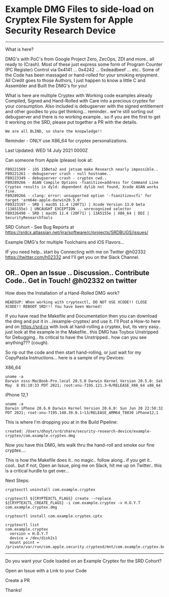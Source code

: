# Example DMG Files to side-load on Cryptex File System for Apple Security Research Device
-----------
What is here?

DMG's with PoC's from Google Project Zero, ZecOps, ZDI and more.. all ready to (Crash). Most of these just express some form of Program Counter (PC Register) Control via 0x4141 ... 0x4242 ... 0xdeadbeef ... etc.. Some of the Code has been massaged or hand-rolled for your smoking enjoyment. All Credit goes to those Authors, I just happen to know a little C and Assembler and Built the DMG's for you!


What is here are multiple Cryptex with Working code examples already Compiled, Signed and Hand-Rolled with Care into a precious cryptex for your consumption. Also included is debugserver with the signed entitlement and other goodies to you get thinking... reminder.. we're still sorting out debugserver and there is no working example.. so if you are the first to get it working on the SRD, please put together a PR with the details. 

```
We are all BLIND, so share the knopwledge!! 
```
Reminder - ONLY use X86_64 for cryptex personalizations.

Last Updated: WED 14 July 2021 0000Z

Can someone from Apple (please) look at:
```
FB9221569 - iOS 15Beta2 and jetsam make Research nearly impossible..  
FB9221261 - debugserver crash - null hostname.. 
FB9223349 - debugserver crash - cryptex cwd.. 
FB9289266 - ASAN Compile Options -fsanitize=address for Command Line Cryptex results in dyld: dependent dylib not found, Xcode ASAN works fine.
FB9289266 - clang: error: unsupported option '-fsanitize=cfi' for target 'arm64e-apple-darwin20.5.0' 
FB9323197 - SRD | macOS 11.4 (20F71) | Xcode Version 13.0 beta (13A5155e) | UNCAUGHT EXCEPTION .. unrecognized selector
FB9326490 - SRD | macOS 11.4 (20F71) | 13A5155e | X86_64 | DDI | SecurityResearchTools
```
SRD Cohort - See Bug Reports at https://srdcx.atlassian.net/jira/software/c/projects/SRDBUGS/issues/

Example DMG's for multiple Toolchains and iOS Flavors... 

IF you need help.. start by Connecting with me on Twitter @h02332 https://twitter.com/h02332 and I'll get you on the Slack Channel.

OR.. Open an Issue .. Discussion.. Contribute Code.. Get in Touch! @h02332 on twitter
-------------
How does the Installation of a Hand-Rolled DMG work?
```
HEADSUP: When working with cryptexctl, DO NOT USE XCODE!! CLOSE XCODE!! REBOOT SRD!!! You have been Warned! 
```

If you have read the Makefile and Documentation then you can download the dmg and put it in ../example-cryptex/ and use it. I'll Post a How-to here and on https://srd.cx with look at hand-rolling a cryptex, but, its very easy.. just look at the example in the Makefile.. this DMG has Toybox Unstripped for Debugging.. Its critical to have the Unstripped.. how can you see anything??? (cough).

So rip out the code and then start hand-rolling, or just wait for my CopyPasta Instructions... here is a sample of my Devices:

X86_64
```
uname -a
Darwin xsss-MacBook-Pro.local 20.5.0 Darwin Kernel Version 20.5.0: Sat May  8 05:10:33 PDT 2021; root:xnu-7195.121.3~9/RELEASE_X86_64 x86_64
```
iPhone 12,1
```
uname -a
Darwin iPhone 20.6.0 Darwin Kernel Version 20.6.0: Sun Jun 20 22:50:32 PDT 2021; root:xnu-7195.140.39.0.1~13/RELEASE_ARM64_T8030 iPhone12,1
```
This is where I'm dropping you at in the Build Pipeline:
```
created: /Users/dhoyt/srd/share/security-research-device/example-cryptex/com.example.cryptex.dmg
```
Now you have this DMG, lets walk thru the hand-roll and smoke our fine cryptex.... 

This is how the Makefile does it.. no magic.. follow along.. if you get it.. cool.. but if not, Open an Issue, ping me on Slack, hit me up on Twitter.. this is a critical hurdle to get over...

Next Steps:
```
cryptexctl uninstall com.example.cryptex 
```
```
cryptexctl ${CRYPTEXCTL_FLAGS} create --replace ${CRYPTEXCTL_CREATE_FLAGS} -i com.example.cryptex -v H.O.Y.T com.example.cryptex.dmg
```
```
cryptexctl install com.example.cryptex.cptx 
```
```
cryptexctl list                            
com.example.cryptex
  version = H.O.Y.T
  device = /dev/disk2s1
  mount point = /private/var/run/com.apple.security.cryptexd/mnt/com.example.cryptex.bAa5aS
```


---------
Do you want your Code loaded on an Example Cryptex for the SRD Cohort?

Open an Issue with a Link to your Code

Create a PR

Thanks!
